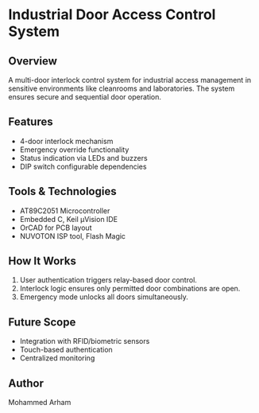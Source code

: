 # Industrial Door Access Control System

## Overview
A multi-door interlock control system for industrial access management in sensitive environments like cleanrooms and laboratories. The system ensures secure and sequential door operation.

## Features
- 4-door interlock mechanism
- Emergency override functionality
- Status indication via LEDs and buzzers
- DIP switch configurable dependencies

## Tools & Technologies
- AT89C2051 Microcontroller
- Embedded C, Keil µVision IDE
- OrCAD for PCB layout
- NUVOTON ISP tool, Flash Magic

## How It Works
1. User authentication triggers relay-based door control.
2. Interlock logic ensures only permitted door combinations are open.
3. Emergency mode unlocks all doors simultaneously.

## Future Scope
- Integration with RFID/biometric sensors
- Touch-based authentication
- Centralized monitoring

## Author
Mohammed Arham
